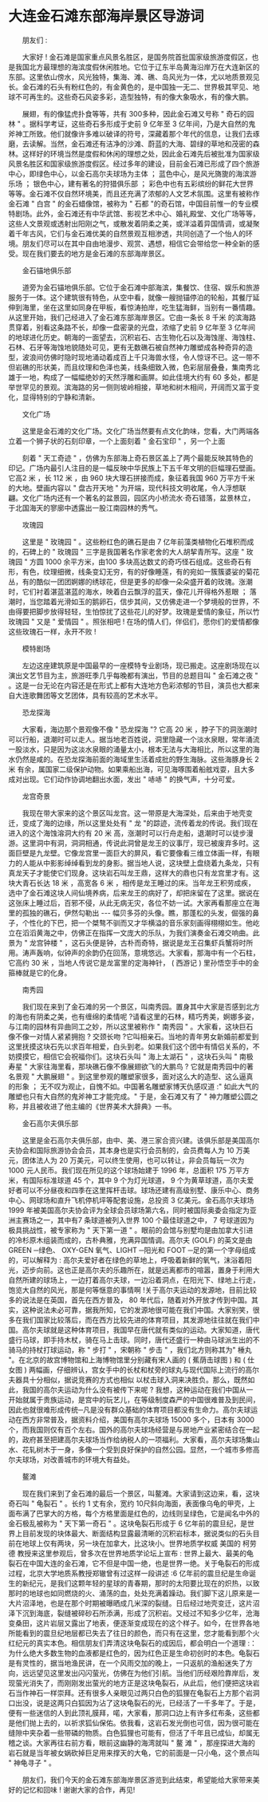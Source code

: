 # 大连金石滩东部海岸景区导游词  
　　朋友们 :  

　　大家好 ! 金石滩是国家重点风景名胜区，是国务院首批国家级旅游度假区，也是我国北方最理想的海滨度假休闲胜地。它位于辽东半岛黄海沿岸万在大连新区的东部。这里依山傍水，风光独特，集海、滩、礁、岛风光为一体，尤以地质景观见长。金石滩的石头有粉红色的，有金黄色的，是中国独一无二、世界极其罕见、地球不可再生的。这些奇石风姿多彩，造型独特，有的像大象吸水，有的像大鹏。  

　　展翅，有的像猛虎扑食等等，共有 300多种，因此金石滩又号称 " 奇石的园林 " 。据科学考证，这些奇石多形成于史前 9 亿年至 3 亿年间，乃是大自然的鬼斧神工所致。他们就像许多难以破译的符号，深藏着那个年代的信息，让我们去琢磨，去读解。当然，金石滩还有洁净的沙滩、蔚蓝的大海、碧绿的草地和茂密的森林。这样好的环境当然是度假和休闲的理想之处，因此金石滩先后被批准为国家级风景名胜区和国家级旅游度假区。经过多年的建设，目前金石滩已形成了四个旅游中心，即绿色中心，以金石高尔夫球场为主体 ； 蓝色中心，是风光旖旎的海滨游乐场 ； 银色中心，建有著名的狩猎俱乐部 ； 彩色中也有五彩缤纷的鲜花大世界等等。金石滩不仅自然环境美，而且还充满了浓郁的人文艺术氛围。这里有被称作金石滩 " 白宫 " 的金石蜡像馆，被称为 " 石都 "的奇石馆，中国目前惟一的专业模特剧场。此外，金石滩还有中华武馆、影视艺术中心、婚礼殿堂、文化广场等等，这些人文景观或透射出阳刚之气，或散发着阴柔之美，或洋溢着异国情调，或凝聚着千年古风，它们与金石滩优美的自然景观互相渗透，共同创造了一个怡人的环境。朋友们尽可以在其中自由地漫步、观赏、遇想，相信它会带给您一种全新的感受。现在我们要去的地方是金石滩的东部海岸景区。  

　　金石锚地俱乐部  

　　道旁为金石锚地俱乐部。它位于金石滩中部海滨，集餐饮、住宿、娱乐和旅游服务于一体。这个建筑很有特色，从空中看，就像一艘抛锚停泊的轮船，其餐厅延伸到海里，坐在这里如同身在甲板，看惊涛拍岸，吃生猛海鲜，当别有一番情趣。从这里开始，我们己经进入了金石滩东部海岸景区。它由一条长 8 千米 的滨海路贯穿着，别看这条路不长，却像一盘密录的光盘，浓缩了史前 9 亿年至 3 亿年间的地球进化历史。朝海的一面望去，沉积岩石、古生物化石以及海蚀崖、海蚀柱、石林、石牙等海蚀地貌随处可见，更有无数礁石被自然神力雕塑成各种奇异的造型，波浪间仿佛时隐时现地涌动着成百上千只海兽水怪，令人惊讶不已。这一带不但岩礁的形状美，而且纹理和色泽也美，线条细致入微，色彩层层叠叠，集南秀北雄于一地，构成了一幅幅绝妙的天然浮雕和画屏。如此佳境大约有 60 多处，都是举世罕见的景观。滨海路的另一侧则坡岭相接，草地和树木相间，开阔而又富于变化，显得特别的宁静和清新。  

　　文化广场  

　　这里是金石滩的文化广场。文化广场当然要有点文化韵味，您看，大门两端各立着一个狮子状的石刻印章，一个上面刻着 " 金石宝印 " ，另一个上面  

　　刻着 " 天工奇迹 " ，仿佛为东部海上奇石景区盖上了两个最能反映其特色的印记。广场内最引人注目的是一幅反映中华民族上下五千年文明的巨幅理石壁画。它高2 米 ，长 112 米 ，由 960 块大理石拼接而成，象征着我国 960 万平方千米的大地。壁画内容以 " 盘古开天地 " 为开端，现代科技文明收尾，令人浮想联翩。文化广场内还有一个著名的盆景园，园区内小桥流水·奇石错落，盆景林立，于北国海天的寥廓中透露出一股江南园林的秀气。  

　　攻瑰园  

　　这里是 " 玫瑰园 " 。这些粉红色的礁石是由 7 亿年前藻类植物化石堆积而成的，石碑上的 " 玫瑰园 " 三字是我国著名作家老舍的大人胡挈青所写。这座 " 玫瑰园 " 方圆 1000 余平方米，由100 多块高达数丈的奇巧怪石组成。这些奇石有形，有色，纹理细微，线条变幻无穷，有的好像睡莲，有的宛如一簇簇婆娑的菊花丛，有的酷似一团团婀娜的绣球花，但是更多的却像一朵朵盛开着的玫瑰。涨潮时，它们衬着湛蓝湛蓝的海水，映着白云飘浮的蓝天，像花儿开得格外惹眼 ； 落潮时，当您踏着光滑如玉的鹅卵石，信步其间，又仿佛走进一个梦境般的世界，不由得要把脚步放得轻轻，生怕惊扰了这些花儿的好梦。玫瑰是爱情的象征，所以竹玫瑰园 " 又是 " 爱情园 " 。照张相吧 ! 在场的情人们，伴侣们，愿你们的爱情都像这些玫瑰石一样，永开不败 !  

　　模特剧场  

　　左边这座建筑原是中国最早的一座模特专业剧场，现已搬走。这座剧场现在以演出文艺节目为主，旅游旺季几乎每晚都有演出，节目的总题目叫 " 金石滩之夜 " 。这是一台无论在内容还是在形式上都有大连地方色彩浓郁的节目，演员也大都来自大连歌舞团等文艺团体，具有较高的艺术水平。  

　　恐龙探海  

　　大家看，海边那个景观像不像 " 恐龙探海 "? 它高 20 米 ，脖子下的洞涨潮时可以行船，退潮时可以走人。据当地老百姓说，洞里隐藏一个淡水泉眼，常年涌流一股淡水，只是因为这淡水泉眼的涌量太小，根本无法与大海相比，所以这里的海水仍然是咸的。在恐龙探海前面的海域里生活着成批的野生海脉。这些海豚身长 2 米 有余，属国家二级保护动物。如果乘船出海，可见海啄围着船舷戏耍，且大多成对出现。它们动作协调地翻出水面，发出 " 哧哧 " 的换气声，十分可爱。  

　　龙宫奇景  

　　我现在带大家来的这个景区叫龙宫。这一带原是大海深处，后来由于地壳变迁，变成了海的边缘，所以这里处处有 " 龙 "的踪迹，流传着龙的传说。我们现在进入的这个海蚀溶洞大约有 20 米 高，涨潮时可以行舟走船，退潮时可以徒步漫游。这里洞中有洞，洞洞相通，传说此洞曾是龙王的议事厅，现已被废弃多时。这面巨壁是九龙壁。它像龙宫里一面巨大的屏风，看它要像看三维立体画一样，有眼力的人能从中影影绰绰看到龙的身影。据当地人说，这块壁上盘绕着九条龙，只有真龙天子才能使它们现身。这块岩石叫龙王鼎，这样大的鼎也只有龙宫里才有。这块大青石长达 18 米 ，高宽各 6 米 ，相传是龙王睡过的床。当年龙王积劳成疾，选中了金石滩这块人间仙境养病，后来龙王的病好了，却把床留在了这里。据说在这张床上睡过后，百邪不侵，从此无病无灾，各位不妨一试。大家再看那座立在海里的孤独的礁石，伊然勾勒出 --- 幅贝多芬的头像。瞧，那蓬松的头发，倔强的鼻子，个性化的下巴，把一个桀骜不驯而又才华横溢的音乐家刻画得栩栩如生。他屹立在滔滔黄海之中，仿佛正在指挥一文庞大的乐队，为我们演奏金石滩交响曲。此景为 " 龙宫钟楼 " ，这石头便是钟，古朴而奇特，据说是龙王召集虾兵蟹将时所用。涛声轰响，似钟声的余韵仍在回荡，意境悠远。大家看，那海中有一个石柱，它高约 30 米 ，当地人传说它是龙富里的定海神针， ( 西游记 ) 里孙悟空手中的金箍棒就是它的化身。  

　　南秀园  

　　我们现在来到了金石滩的另一个景区，叫南秀园。置身其中大家是否感到北方的海也有阴柔之美，也有缠绵的柔情呢 ?请看这里的石林，精巧秀美，婀娜多姿，与江南的园林有异曲同工之妙，所以这里被称作 " 南秀园 " 。大家看，这块巨石像不像一对情人紧紧拥抱 ? 交颈长吻 ?它叫相亲石。当地的青年男女新婚前都爱到这里抚摸这块石先以求百年相爱，白头到老。如果我们这个团中有情侣关系的，不妨摸摸它，相信它会祝福你们。这块石头叫 " 海上太湖石 " ，这块石头叫 " 南极寿星 " 大家往海里看，那块礁石像不像展翅欲飞的大鹏鸟 ? 它就是南秀园中的著名景观 " 大鹏展翅 " 。到这里参观的雕塑家很多，面对这么大的造型、这么逼真的形象 ； 无不叹为观止，自愧不如。中国著名雕塑家博天仇感叹道 :" 如此大气的雕塑也只有大自然的鬼斧神工才能完成。" 于是，金石滩又有了 " 神力雕塑公圆之称，并且被收进了他主编的《世界美术大辞典》一书。  

　　金石高尔夫俱乐部  

　　这里是金石高尔夫俱乐部，由中、美、港三家合资兴建。该俱乐部是美国高尔夫协会和国际旅游协会会员，其本身也是实行会员制的，会员费每人为 10 万美元，团体法人为 20 万美元，可以终生使用，也可以转让，非会员每玩一次为 1000 元人民币。我们现在所见的这个球场始建于 1996 年，总面积 175 万平方米，有国际标准球道 45 个，其中 9 个为灯光球道， 9 个为黄草球道，高尔夫爱好者可以不分昼夜和四季在这里挥杆击球。球场还建有高级别墅、康乐中心、商务中心、网球场和直升飞机停机坪等配套设施，总投资 3 亿美元。金石高尔夫球场 1999 年被美国高尔夫协会评为全球会员球场第六名，同时被国际奥委会指定为亚洲主赛场之一，其中有7 条球道被列入世界 100 个最佳球道之中， 7 号球道因为极具挑战性，被专家称为 " 天下第一道 " 。眼前的会馆与别墅均是由加拿大引进的冷杉原木组装而成的，古朴典雅，充满异国情调。高尔夫 (GOLF) 的英文是由 GREEN ─绿色、 OXY-GEN 氧气、LIGHT ─阳光和 FOOT ─足的第一个字母组成的，可以解释为 : 高尔夫爱好者在绿色的草地上，呼吸着新鲜的氧气，沫浴着阳光，迈步向前。这也正是高尔夫的乐趣所在，就是远离都市的喧嚣，置身于利用大自然所建的球场上，一边打着高尔夫球，一边沿着洞点，在阳光下、绿地上行走，饱览大自然的风光，那是何等惬意的事情啊 !关于高尔夫运动的发源地，目前比较多的说法是在英国，首先在西方普及， 80 年代后，随着对外开放才传到中国。其实，这种说法未必可靠，据我所知，它的发源地很可能在我们中国。大家别笑，很多在我们国家比较落后，而在西方比较先进的体育项目，其发源地往往就在我们中国。高尔夫球就是这种体育项目，我国早在唐代就有类似的运动。大家知道，唐代盛行马球，即手持木杖，骑在马上击球。同时，唐代还盛行一种由马球派生出的不骑马的持杖打球运动，称 " 步打 " ，宋朝称 " 步击 " ，我们北方则称其为" 棰丸 "。在北京的故宫博物馆和上海博物馆里分别藏有宋人画的 ( 蕉荫击球图 ) 和 ( 仕女图 ) 两幅画，仔细辨认，宫女手中的长杖和杖旁的球丸与现代国际上流行的高尔夫器具十分相似，据说竞赛的方式也相似 以杖击球入洞来决胜负。那么，既然如此，我国的高尔夫运动为什么没有被传下来呢 ? 我想，这种运动在我们中国从一开始就属于贵族运动，是宫中的玩艺儿，在等级制度森严的中国很难普及到民间，因此也就很难形成传统─凡是没有群众基础的体育项目都没有生命力。高尔夫球运动在西方非常普及，据资料介绍，美国有高尔夫球场 15000 多个，日本有 3000 个，而我国则仅有百个左右。国外的高尔夫球场经营是与房地产业紧密结合在一起的，政府甚至把建高尔夫球场当作给纳税人的一项福利。大家看，高尔夫球场集山水、花轧树木于一身，多像一个受到良好保护的自然公园。显然，一个城市多修高尔夫球场，对改善城市的环境大有益处。  

　　鳌滩  

　　现在我们来到了金石滩的最后一个景区，叫鳌滩。大家请到这边来，看，这块奇石叫 " 龟裂石 " 。长约 1 丈有余，宽约 10尺斜向海面，表面像乌龟的甲壳，上面布满了巴掌大的方格，每个方格里面是红色的，边线则呈绿色，它是闻名中外的金石极乱被称为 " 天下第一奇石 " 。这块龟裂石形成于 6 亿年前的震旦纪，是世界上目前发现的块体最大、断面结构显露最清晰的沉积岩标本，据说类似的石头目前在地球上仅有两块，另一块在加拿大，比这块小。世界地质学权威 美国的 柯劳德 教授来这里参观后，曾多次在世界地质学论坛上宣布 : 世界上最大、最美的龟裂石在中国大连的金石滩，它不但是中国一绝，也是世界一绝。关于龟裂石的形成过程，北京大学地质系教授郑辙曾有过这样一段讲述 :6 亿年前的震旦纪是生命诞生的新纪元，是我们这颗年轻的星球的青春期，那时的太阳要比现在的炽热，以致那时的地球也如同燃烧的火、涌荡的血，处处充满着躁动。我们脚下这儿原来是一大片沼泽地，也是在那个时期被曝晒成几米深的裂缝。日后经过地壳变迁，这片沼泽下沉到海底，裂缝被碎砂石所添满，形成了沉积岩。又经过不知多少亿年，沧海变桑田，这片岩层又露出了地表，便逐渐变成现在的这个样子。如今，在世界各地所能看到的震旦纪地层都已失去了往日的颜色，而只有在这里，您才能看到那个火红纪元的真实本色。相信朋友们弄清这块龟裂石的成因后，都会明白一个道理 :：为什么绝大多数生物的血液都是红色的，因为红色正是生命初创时的本色。龟裂石是有灵性的，据当地渔民讲，在一个风雨交加的晚上，一只返航的渔船迷失了方向，远远望见这里发出闪闪萤光，仿佛在为他们引航。当他们历经艰险靠岸后，发现萤光消失了，而刚刚发出萤光的地方正是这块龟裂石，从此后，他们便把这块岩石当作神石一样崇拜。还有很多人亲眼见过两只白色的狐狸在龟裂石上方那个岩洞口出没，说是这两只白狐因为沾了这块龟裂石的光，已经活了一千多年了。于是，便有一些迷信的人到此顶礼膜拜，喏，大家看，那洞口边上有许多红布条，这些都是他们抛上去的，以祈求狐仙保佑。依我看，这岩石发光倒也可信，因为很可能在缝隙中夹杂着一些带磷的物质。白色狐狸也可能有，但活了千年且已成仙，却属无稽之谈。大家再往右前方看，眼前这幽静的海湾就叫 " 鳌 滩 " ，那座探进大海的岩石就是当年被女娲砍掉巨足用来撑天的大龟，它的前面是一只小龟，这个景点叫 " 神龟寻子 " 。  

　　朋友们，我们今天的金石滩东部海岸景区游览到此结束，希望能给大家带来美好的记忆和回味 ! 谢谢大家的合作，再见!  